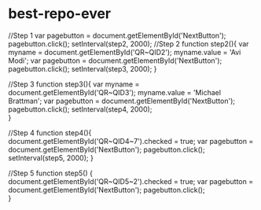 # best-repo-ever
//Step 1
var pagebutton = document.getElementById('NextButton');
pagebutton.click();
setInterval(step2, 2000);
//Step 2
function step2(){
    var myname = document.getElementById('QR~QID2');
    myname.value = 'Avi Modi';
    var pagebutton = document.getElementById('NextButton');
    pagebutton.click();
    setInterval(step3, 2000);
}


//Step 3
function step3(){
    var myname = document.getElementById('QR~QID3');
    myname.value = 'Michael Brattman';
    var pagebutton = document.getElementById('NextButton');
    pagebutton.click();
    setInterval(step4, 2000);  
}

//Step 4
function step4(){
    document.getElementById('QR~QID4~7').checked = true;
    var pagebutton = document.getElementById('NextButton');
    pagebutton.click();
    setInterval(step5, 2000);
}

//Step 5
function step5() {
  document.getElementById('QR~QID5~2').checked = true;
  var pagebutton = document.getElementById('NextButton');
  pagebutton.click();  
}

